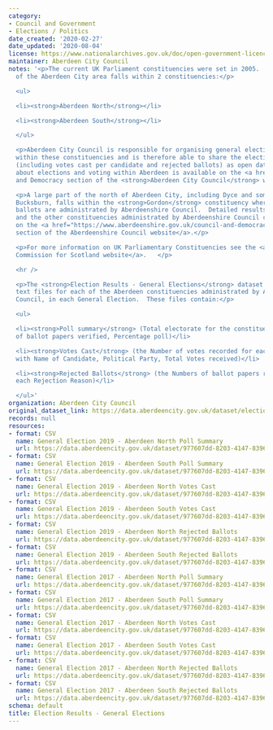 ```yaml
---
category:
- Council and Government
- Elections / Politics
date_created: '2020-02-27'
date_updated: '2020-08-04'
license: https://www.nationalarchives.gov.uk/doc/open-government-licence/version/3/
maintainer: Aberdeen City Council
notes: '<p>The current UK Parliament constituencies were set in 2005.  The majority
  of the Aberdeen City area falls within 2 constituencies:</p>

  <ul>

  <li><strong>Aberdeen North</strong></li>

  <li><strong>Aberdeen South</strong></li>

  </ul>

  <p>Aberdeen City Council is responsible for organising general election ballots
  within these constituencies and is therefore able to share the election results
  (including votes cast per candidate and rejected ballots) as open data.  More information
  about elections and voting within Aberdeen is available on the <a href="https://www.aberdeencity.gov.uk/services/council-and-democracy">Council
  and Democracy section of the <strong>Aberdeen City Council</strong> website</a>.</p>

  <p>A large part of the north of Aberdeen City, including Dyce and some parts of
  Bucksburn, falls within the <strong>Gordon</strong> constituency where general election
  ballots are administrated by Aberdeenshire Council.  Detailed results for Gordon,
  and the other constituencies administrated by Aberdeenshire Council can be found
  on the <a href="https://www.aberdeenshire.gov.uk/council-and-democracy/elections/">elections
  section of the Aberdeenshire Council website</a>.</p>

  <p>For more information on UK Parliamentary Constituencies see the <a href="https://www.bcomm-scotland.independent.gov.uk/">Boundary
  Commission for Scotland website</a>.   </p>

  <hr />

  <p>The <strong>Election Results - General Elections</strong> dataset contains 3
  text files for each of the Aberdeen constituencies administrated by Aberdeen City
  Council, in each General Election.  These files contain:</p>

  <ul>

  <li><strong>Poll summary</strong> (Total electorate for the constituency, Number
  of ballot papers verified, Percentage poll)</li>

  <li><strong>Votes Cast</strong> (the Number of votes recorded for each candidate
  with Name of Candidate, Political Party, Total Votes received)</li>

  <li><strong>Rejected Ballots</strong> (the Numbers of ballot papers rejected for
  each Rejection Reason)</li>

  </ul>'
organization: Aberdeen City Council
original_dataset_link: https://data.aberdeencity.gov.uk/dataset/election-results-general-elections
records: null
resources:
- format: CSV
  name: General Election 2019 - Aberdeen North Poll Summary
  url: https://data.aberdeencity.gov.uk/dataset/977607dd-8203-4147-8396-c11c0e346f60/resource/1e892e6a-4aae-49c8-9371-78f57f7bc78a/download/ge2019-abnorth-poll-summary.csv
- format: CSV
  name: General Election 2019 - Aberdeen South Poll Summary
  url: https://data.aberdeencity.gov.uk/dataset/977607dd-8203-4147-8396-c11c0e346f60/resource/284ca5b8-888e-4bd4-af35-7bfe0b65ea38/download/ge2019-absouth-poll-summary.csv
- format: CSV
  name: General Election 2019 - Aberdeen North Votes Cast
  url: https://data.aberdeencity.gov.uk/dataset/977607dd-8203-4147-8396-c11c0e346f60/resource/cea02ea5-eae0-444f-bc8a-6bc73687ae28/download/ge2019-abnorth-votes-cast.csv
- format: CSV
  name: General Election 2019 - Aberdeen South Votes Cast
  url: https://data.aberdeencity.gov.uk/dataset/977607dd-8203-4147-8396-c11c0e346f60/resource/f32d9103-e3a6-43d6-aa2c-7e7f086860b3/download/ge2019-absouth-votes-cast.csv
- format: CSV
  name: General Election 2019 - Aberdeen North Rejected Ballots
  url: https://data.aberdeencity.gov.uk/dataset/977607dd-8203-4147-8396-c11c0e346f60/resource/15871e21-59da-407b-b2b6-f19f1cbe0d3d/download/ge2019-abnorth-rejected-ballots.csv
- format: CSV
  name: General Election 2019 - Aberdeen South Rejected Ballots
  url: https://data.aberdeencity.gov.uk/dataset/977607dd-8203-4147-8396-c11c0e346f60/resource/b56920cc-e9a4-4e1c-ac0e-9d053ce0d61f/download/ge2019-absouth-rejected-ballots.csv
- format: CSV
  name: General Election 2017 - Aberdeen North Poll Summary
  url: https://data.aberdeencity.gov.uk/dataset/977607dd-8203-4147-8396-c11c0e346f60/resource/f0ac28aa-bdc6-496c-adb3-4c88980f97cc/download/ge2017-abnorth-poll-summary.csv
- format: CSV
  name: General Election 2017 - Aberdeen South Poll Summary
  url: https://data.aberdeencity.gov.uk/dataset/977607dd-8203-4147-8396-c11c0e346f60/resource/066c25e5-a824-4c21-8286-6fe474cbcdc0/download/ge2017-absouth-poll-summary.csv
- format: CSV
  name: General Election 2017 - Aberdeen North Votes Cast
  url: https://data.aberdeencity.gov.uk/dataset/977607dd-8203-4147-8396-c11c0e346f60/resource/92196bfa-0f2f-4932-9e24-0a62f5be0d9b/download/ge2017-abnorth-votes-cast.csv
- format: CSV
  name: General Election 2017 - Aberdeen South Votes Cast
  url: https://data.aberdeencity.gov.uk/dataset/977607dd-8203-4147-8396-c11c0e346f60/resource/9cba77e4-2bb8-4ccb-85bb-603802dbe8d3/download/ge2017-absouth-votes-cast.csv
- format: CSV
  name: General Election 2017 - Aberdeen North Rejected Ballots
  url: https://data.aberdeencity.gov.uk/dataset/977607dd-8203-4147-8396-c11c0e346f60/resource/a161e976-f27b-41f2-a342-b9a6b1e91ee1/download/ge2017-abnorth-rejected-ballots.csv
- format: CSV
  name: General Election 2017 - Aberdeen South Rejected Ballots
  url: https://data.aberdeencity.gov.uk/dataset/977607dd-8203-4147-8396-c11c0e346f60/resource/f24cdce6-7cfb-4f02-a942-5a394a0ab579/download/ge2017-absouth-rejected-ballots.csv
schema: default
title: Election Results - General Elections
---
```

